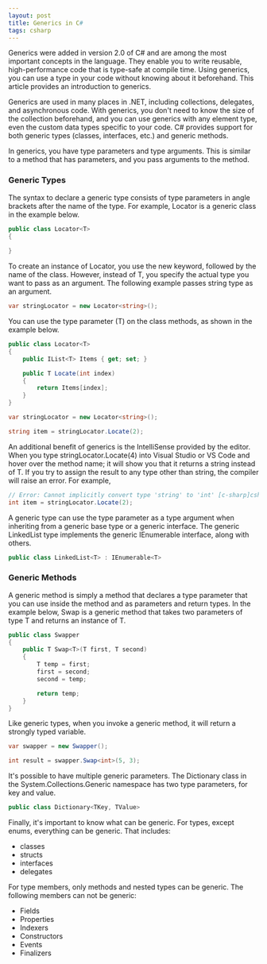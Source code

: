 ```yaml
---
layout: post
title: Generics in C#
tags: csharp
---
```


Generics were added in version 2.0 of C# and are among the most important concepts in the language. They enable you to write reusable, high-performance code that is type-safe at compile time. Using generics, you can use a type in your code without knowing about it beforehand. This article provides an introduction to generics. 

Generics are used in many places in .NET, including collections, delegates, and asynchronous code. With generics, you don't need to know the size of the collection beforehand, and you can use generics with any element type, even the custom data types specific to your code. C# provides support for both generic types (classes, interfaces, etc.) and generic methods. 

In generics, you have type parameters and type arguments. This is similar to a method that has parameters, and you pass arguments to the method. 

### Generic Types

The syntax to declare a generic type consists of type parameters in angle brackets after the name of the type. For example, Locator<T> is a generic class in the example below. 

```csharp
public class Locator<T>
{
    
}
```

To create an instance of Locator<T>, you use the new keyword, followed by the name of the class. However, instead of T, you specify the actual type you want to pass as an argument. The following example passes string type as an argument. 

```c#
var stringLocator = new Locator<string>();
```

You can use the type parameter (T) on the class methods, as shown in the example below. 

```csharp
public class Locator<T>
{
    public IList<T> Items { get; set; }

    public T Locate(int index) 
    {
        return Items[index];
    }
}

var stringLocator = new Locator<string>();

string item = stringLocator.Locate(2);
```

An additional benefit of generics is the IntelliSense provided by the editor. When you type stringLocator.Locate(4) into Visual Studio or VS Code and hover over the method name; it will show you that it returns a string instead of T. If you try to assign the result to any type other than string, the compiler will raise an error. For example, 

```csharp
// Error: Cannot implicitly convert type 'string' to 'int' [c-sharp]csharp(CS0029)
int item = stringLocator.Locate(2); 
```

A generic type can use the type parameter as a type argument when inheriting from a generic base type or a generic interface. The generic LinkedList<T> type implements the generic IEnumerable<T> interface, along with others. 

```csharp
public class LinkedList<T> : IEnumerable<T>
```

### Generic Methods

A generic method is simply a method that declares a type parameter that you can use inside the method and as parameters and return types. In the example below, Swap<T> is a generic method that takes two parameters of type T and returns an instance of T. 

```csharp
public class Swapper
{
    public T Swap<T>(T first, T second)
    {
        T temp = first;
        first = second;
        second = temp; 

        return temp;
    }
}
```

Like generic types, when you invoke a generic method, it will return a strongly typed variable. 

```csharp
var swapper = new Swapper();

int result = swapper.Swap<int>(5, 3);
```

It's possible to have multiple generic parameters. The Dictionary class in the System.Collections.Generic namespace has two type parameters, for key and value. 

```csharp
public class Dictionary<TKey, TValue>
```

Finally, it's important to know what can be generic. For types, except enums, everything can be generic. That includes:

- classes
- structs
- interfaces
- delegates

For type members, only methods and nested types can be generic. The following members can not be generic:

- Fields
- Properties
- Indexers
- Constructors
- Events
- Finalizers